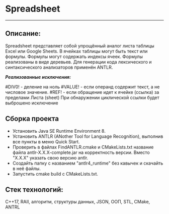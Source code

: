 # Spreadsheet

___


## Описание:

Spreadsheet представляет собой упрощённый аналог листа таблицы Excel или Google Sheets. В ячейках таблицы могут быть текст или формулы. Формулы могут содержать индексы ячеек. Формулы реализованы в виде деревьев. Для генерации кода лексического и синтаксического анализаторов применён ANTLR.

***Реализованные исключения:***

#DIV0! - деление на ноль
#VALUE! - если операнд содержит текст, а не числовое значение.
#REF! - если обращение идет к ячейке (ссылка) за пределами Листа (sheet)
При обнаружении циклической ссылки будет выброшено исключение

## Сборка проекта

- Установить Java SE Runtime Environment 8.
- Установить ANTLR (ANother Tool for Language Recognition), выполнив все пункты в меню Quick Start.
- Проверить в файлах FindANTLR.cmake и CMakeLists.txt название файла antlr-X.X.X-complete.jar на корректность версии. Вместо "X.X.X" указать свою версию antlr.
- Создайть папку с названием "antlr4_runtime" без кавычек и скачайть в неё файлы.
- Запустить cmake build с CMakeLists.txt.



## Стек технологий: 

C++17, RAII, алгоритм, структуры данных, JSON, ООП, STL, CMake, ANTRL




